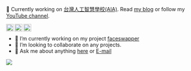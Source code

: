 👋 Currently working on [台灣人工智慧學校(AIA)](https://aiacademy.tw/). Read [my blog]() or follow my [YouTube channel]().

<a href="https://andy6804tw.github.io/">
  <img align="left" alt="Anurag Hazra | CodeSandbox" width="20px" src="https://cdn3.iconfinder.com/data/icons/picons-social/57/65-blogger-512.png" />
</a>
<a href="https://www.youtube.com/channel/UCSNPCGvMYEV-yIXAVt3FA5A">
  <img align="left" alt="Anurag Hazra | Twitter" width="21px" src="https://cdn0.iconfinder.com/data/icons/social-media-2091/100/social-16-512.png" />
</a>
<a href="https://medium.com/@andy6804tw">
  <img align="left" alt="Anurag's Discord" width="21px" src="https://cdn4.iconfinder.com/data/icons/picons-social/57/53-medium-2-256.png" />
</a>

<br>

- 🔭 I’m currently working on my project [faceswapper](https://github.com/andy6804tw/faceswapper)
- 👯 I’m looking to collaborate on any projects.
- 💬 Ask me about anything [here](https://github.com/andy6804tw/andy6804tw/issues) or [E-mail](mailto:andy6804tw@yahoo.com.tw)


![](https://visitor-badge.glitch.me/badge?page_id=andy6804tw/andy6804tw)
